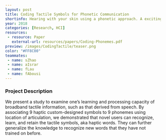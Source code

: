 ```yaml
---
layout: post
title: Coding Tactile Symbols for Phonetic Communication
shortinfo: Hearing with your skin using a phonetic approach. A exciting summer internship exploration.
year: 2018
categories: [Research, HCI]
resources:
 - resource: Paper
   external-url: resources/papers/Coding-Phonemes.pdf
preview: /images/CodingTactile/teaser.png
color: "#FF8C00"
teammates:
 - name: sZhao
 - name: aIsrar
 - name: fLau
 - name: fAbousi
---
```

### Project Description
We present a study to examine one’s learning and processing capacity of broadband tactile information, such
as that derived from speech. By associating 9 haptic custom-designed symbols to 9 phonemes using location of articulation, we demonstrated that novel users can recognize, learn, and retain the tactile symbols, aka haptic words. They can further generalize the knowledge to recognize new words that they have not trained on before.

